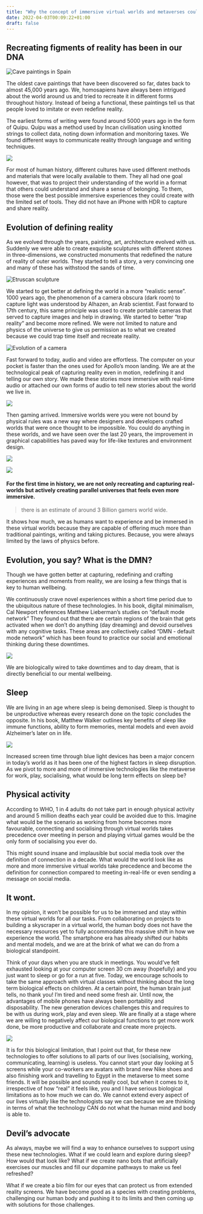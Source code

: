 ```yaml
---
title: "Why the concept of immersive virtual worlds and metaverses could fail"
date: 2022-04-03T00:09:22+01:00
draft: false
---
```


## Recreating figments of reality has been in our DNA
![Cave paintings in Spain ](https://benhur.me/img/Human-biology/Cave-painting.jpeg)

The oldest cave paintings that have been discovered so far, dates back to almost 45,000 years ago. We, homosapiens have always been intrigued about the world around us and tried to recreate it in different forms throughout history. Instead of being a functional, these paintings tell us that people loved to imitate or even redefine reality.

The earliest forms of writing were found around 5000 years ago in the form of Quipu. Quipu was a method used by Incan civilisation using knotted strings to collect data, noting down information and monitoring taxes. We found different ways to communicate reality through language and writing techniques. 

![](https://benhur.me/img/Human-biology/Quipu.jpeg)

For most of human history, different cultures have used different methods and materials that were locally available to them. They all had one goal however, that was to project their understanding of the world in a format that others could understand and share a sense of belonging. To them, those were the best possible immersive experiences they could create with the limited set of tools. They did not have an iPhone with HDR to capture and share reality. 

## Evolution of defining reality
As we evolved through the years, painting, art, architecture evolved with us. Suddenly we were able to create exquisite sculptures with different stones in three-dimensions, we constructed monuments that redefined the nature of reality of outer worlds. They started to tell a story, a very convincing one and many of these has withstood the sands of time. 

![Etruscan sculpture](https://benhur.me/img/Human-biology/Etruscan.heic)

We started to get better at defining the world in a more “realistic sense”. 1000 years ago, the phenomenon of a camera obscura (dark room) to capture light was understood by Alhazen, an Arab scientist. Fast forward to 17th century, this same principle was used to create portable cameras that served to capture images and help in drawing. We started to better “trap reality” and become more refined. We were not limited to nature and physics of the universe to give us permission as to what we created because we could trap time itself and recreate reality. 

![Evolution of a camera](https://benhur.me/img/Human-biology/Camera.png)

Fast forward to today, audio and video are effortless. The computer on your pocket is faster than the ones used for Apollo’s moon landing. We are at the technological peak of capturing reality even in motion, redefining it and telling our own story. We made these stories more immersive with real-time audio or attached our own forms of audio to tell new stories about the world we live in. 

![](https://benhur.me/img/Human-biology/Valhalla.png)

Then gaming arrived. Immersive worlds were you were not bound by physical rules was a new way where designers and developers 
crafted worlds that were once thought to be impossible. You could do anything in these worlds, and we have seen over the last 20 years, the improvement in graphical capabilities has paved way for life-like textures and environment design. 

![](https://benhur.me/img/Human-biology/Forza.png)

![](https://benhur.me/img/Human-biology/Division.png)

#### For the first time in history, we are not only recreating and capturing real-worlds but actively creating parallel universes that feels even more immersive. 

> there is an estimate of around 3 Billion gamers world wide.

It shows how much, we as humans want to experience and be immersed in these virtual worlds because they are capable of offering much more than traditional paintings, writing and taking pictures. Because, you were always limited by the laws of physics before. 

## Evolution, you say? What is the DMN?
Though we have gotten better at capturing, redefining and crafting experiences and moments from reality, we are losing a few things that is key to human wellbeing. 

We continuously crave novel experiences within a short time period due to the ubiquitous nature of these technologies. In his book, digital minimalism, Cal Newport references Matthew Lieberman’s studies on “default mode network” They found out that there are certain regions of the brain that gets activated when we don’t do anything (day dreaming) and devoid ourselves with any cognitive tasks. These areas are collectively called “DMN - default mode network” which has been found to practice our social and emotional thinking during these downtimes.

![](https://benhur.me/img/Human-biology/Dmn.jpeg) 

We are biologically wired to take downtimes and to day dream, that is directly beneficial to our mental wellbeing.

## Sleep
We are living in an age where sleep is being demonised. Sleep is thought to be unproductive whereas every research done on the topic concludes the opposite. In his book, Matthew Walker outlines key benefits of sleep like immune functions, ability to form memories, mental models and even avoid Alzheimer’s later on in life.

![](https://benhur.me/img/Human-biology/oculus-quest.png)

Increased screen time through blue light devices has been a major concern in today’s world as it has been one of the highest factors in sleep disruption. As we pivot to more and more of immersive technologies like the metaverse for work, play, socialising, what would be long term effects on sleep be? 

## Physical activity
According to WHO, 1 in 4 adults do not take part in enough physical activity and around 5 million deaths each year could be avoided due to this. Imagine what would be the scenario as working from home becomes more favourable, connecting and socialising through virtual worlds takes precedence over meeting in person and playing virtual games would be the only form of socialising you ever do. 

This might sound insane and implausible but social media took over the definition of connection in a decade. What would the world look like as more and more immersive virtual worlds take precedence and become the definition for connection compared to meeting in-real-life or even sending a message on social media. 

## It wont. 
In my opinion, it won’t be possible for us to be immersed and stay within these virtual worlds for all our tasks. From collaborating on projects to building a skyscraper in a virtual world, the human body does not have the necessary resources yet to fully accommodate this massive shift in how we experience the world. The smartphone era has already shifted our habits and mental models, and we are at the brink of what we can do from a biological standpoint. 

Think of your days when you are stuck in meetings. You would’ve felt exhausted looking at your computer screen 30 cm away (hopefully) and you just want to sleep or go for a run at five. Today, we encourage schools to take the same approach with virtual classes without thinking about the long term biological effects on children. At a certain point, the human brain just tells, no thank you! I’m tired and need some fresh air. Until now, the advantages of mobile phones have always been portability and disposability. The new generation devices challenges this and requires to be with us during work, play and even sleep. We are finally at a stage where we are willing to negatively affect our biological functions to get more work done, be more productive and collaborate and create more projects.

![](https://benhur.me/img/Human-biology/Sleeping.jpeg) 

It is for this biological limitation, that I point out that, for these new technologies to offer solutions to all parts of our lives (socialising, working, communicating, learning) is useless. You cannot start your day looking at 5 screens while your co-workers are avatars with brand new Nike shoes and also finishing work and travelling to Egypt in the metaverse to meet some friends. It will be possible and sounds really cool, but when it comes to it, irrespective of how “real” it feels like, you and I have serious biological limitations as to how much we can do. We cannot extend every aspect of our lives virtually like the technologists say we can because we are thinking in terms of what the technology CAN do not what the human mind and body is able to. 

## Devil’s advocate
As always, maybe we will find a way to enhance ourselves to support using these new technologies. What if we could learn and explore during sleep? How would that look like? What if we create nano bots that artificially exercises our muscles and fill our dopamine pathways to make us feel refreshed?

What if we create a bio film for our eyes that can protect us from extended reality screens. We have become good as a species with creating problems, challenging our human body and pushing it to its limits and then coming up with solutions for those challenges. 
 

 
